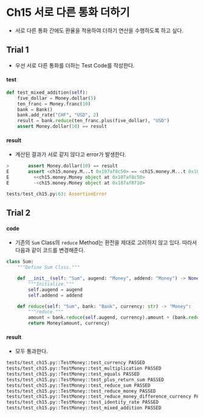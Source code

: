 # Ch15 서로 다른 통화 더하기

- 서로 다른 통화 간에도 환율을 적용하여 더하기 연산을 수행하도록 하고 싶다.

## Trial 1

- 우선 서로 다른 통화를 더하는 Test Code를 작성한다.

#### test

```python
def test_mixed_addition(self):
    five_dollar = Money.dollar(5)
    ten_franc = Money.franc(10)
    bank = Bank()
    bank.add_rate("CHF", "USD", 2)
    result = bank.reduce(ten_franc.plus(five_dollar), "USD")
    assert Money.dollar(10) == result
```

#### result

- 계산된 결과가 서로 같지 않다고 error가 발생한다.

```python
>       assert Money.dollar(10) == result
E       assert <ch15.money.M...t 0x107af8c50> == <ch15.money.M...t 0x107af8f10>
E         +<ch15.money.Money object at 0x107af8c50>
E         -<ch15.money.Money object at 0x107af8f10>

tests/test_ch15.py:63: AssertionError
```

## Trial 2

#### code

- 기존의 `Sum` Class의 `reduce` Method는 환전을 제대로 고려하지 않고 있다. 따라서 다음과 같이 코드를 변경해준다.

```python
class Sum:
    """Define Sum Clsss."""

    def __init__(self: "Sum", augend: "Money", addend: "Money") -> None:
        """Initialize."""
        self.augend = augend
        self.addend = addend

    def reduce(self: "Sum", bank: "Bank", currency: str) -> "Money":
        """reduce."""
        amount = bank.reduce(self.augend, currency).amount + (bank.reduce(self.addend, currency)).amount
        return Money(amount, currency)
```

#### result

- 모두 통과한다.

```bash
tests/test_ch15.py::TestMoney::test_currency PASSED
tests/test_ch15.py::TestMoney::test_multiplication PASSED
tests/test_ch15.py::TestMoney::test_equals PASSED
tests/test_ch15.py::TestMoney::test_plus_return_sum PASSED
tests/test_ch15.py::TestMoney::test_reduce_sum PASSED
tests/test_ch15.py::TestMoney::test_reduce_money PASSED
tests/test_ch15.py::TestMoney::test_reduce_money_difference_currency PASSED
tests/test_ch15.py::TestMoney::test_identity_rate PASSED
tests/test_ch15.py::TestMoney::test_mixed_addition PASSED
```
